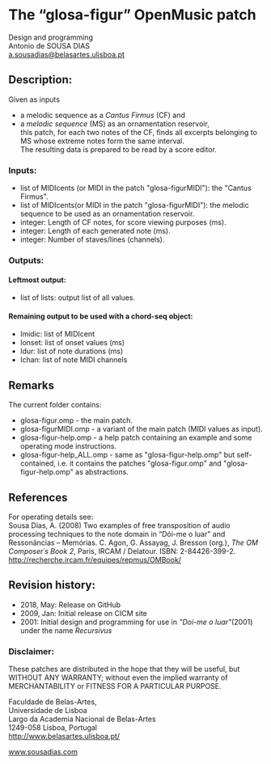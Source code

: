 # The “glosa-figur” OpenMusic patch

Design and programming<br>
Antonio de SOUSA DIAS<br>
a.sousadias@belasartes.ulisboa.pt


## Description:
Given as inputs<br>
- a melodic sequence as a _Cantus Firmus_ (CF) and<br>
- a _melodic sequence_ (MS) as an ornamentation reservoir,<br>
this patch, for each two notes of the CF, finds all excerpts belonging to MS whose extreme notes form the same interval.<br>
The resulting data is prepared to be read by a score editor.

### Inputs:
- list of MIDIcents (or MIDI in the patch "glosa-figurMIDI"): the "Cantus Firmus".<br>
-  list of MIDIcents(or MIDI in the patch "glosa-figurMIDI"): the melodic sequence to be used as an ornamentation reservoir.<br>
- integer: Length of CF notes, for score viewing purposes (ms).<br>
- integer: Length of each generated note (ms).<br>
- integer: Number of staves/lines (channels).


### Outputs:
#### Leftmost output:<br>
- list of lists: output list of all values.<br>
#### Remaining output to be used with a __chord-seq__ object:<br>
- lmidic: list of MIDIcent<br>
- lonset: list of onset values (ms)<br>
- ldur: list of note durations (ms)<br>
- lchan: list of note MIDI channels<br>

## Remarks
The current folder contains:<br>
- glosa-figur.omp - the main patch.<br>
- glosa-figurMIDI.omp - a variant of the main patch (MIDI values as input).<br>
- glosa-figur-help.omp - a help patch containing an example and some operating mode instructions.<br>
- glosa-figur-help_ALL.omp - same as "glosa-figur-help.omp" but self-contained, i.e. it contains the patches "glosa-figur.omp" and "glosa-figur-help.omp" as abstractions.<br>

## References
For operating details see:<br>
Sousa Dias, A. (2008) Two examples of free transposition of audio processing techniques to the note domain in “Dói-me o luar” and Ressonâncias – Memórias. C. Agon, G. Assayag, J. Bresson (org.), _The OM Composer´s Book 2_, Paris, IRCAM / Delatour. ISBN: 2-84426-399-2. http://recherche.ircam.fr/equipes/repmus/OMBook/


## Revision history:
- 2018, May: Release on GitHub<br>
- 2009, Jan: Initial release on CICM site<br>
- 2001: Initial design and programming for use in _"Doi-me o luar"_(2001) under the name _Recursivus_<br>


### Disclaimer:
These patches are distributed in the hope that they will be useful, but WITHOUT ANY WARRANTY; without even the implied warranty of MERCHANTABILITY or FITNESS FOR A PARTICULAR PURPOSE.



Faculdade de Belas-Artes,<br>
Universidade de Lisboa<br>
Largo da Academia Nacional de Belas-Artes<br>
1249-058 Lisboa, Portugal<br>
http://www.belasartes.ulisboa.pt/

www.sousadias.com


